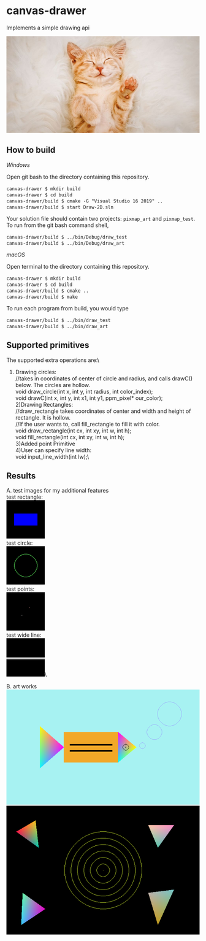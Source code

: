 # canvas-drawer

Implements a simple drawing api

![](https://github.com/JiangxueHan529/canvas-drawer/blob/main/images/cute-cat-photo.jpg)

## How to build

*Windows*

Open git bash to the directory containing this repository.

```
canvas-drawer $ mkdir build
canvas-drawer $ cd build
canvas-drawer/build $ cmake -G "Visual Studio 16 2019" ..
canvas-drawer/build $ start Draw-2D.sln
```

Your solution file should contain two projects: `pixmap_art` and `pixmap_test`.
To run from the git bash command shell, 

```
canvas-drawer/build $ ../bin/Debug/draw_test
canvas-drawer/build $ ../bin/Debug/draw_art
```

*macOS*

Open terminal to the directory containing this repository.

```
canvas-drawer $ mkdir build
canvas-drawer $ cd build
canvas-drawer/build $ cmake ..
canvas-drawer/build $ make
```

To run each program from build, you would type

```
canvas-drawer/build $ ../bin/draw_test
canvas-drawer/build $ ../bin/draw_art
```

## Supported primitives

The supported extra operations are:\
 1) Drawing circles: \
    //takes in coordinates of center of circle and radius, and calls drawC() below. The circles are hollow.\
    void draw_circle(int x, int y, int radius, int color_index);\
    void drawC(int x, int y, int x1, int y1, ppm_pixel* our_color);\
 2)Drawing Rectangles:\
     //draw_rectangle takes coordinates of center and width and height of rectangle. It is hollow.\
     //If the user wants to, call fill_rectangle to fill it with color.\
     void draw_rectangle(int cx, int xy, int w, int h);\
     void fill_rectangle(int cx, int xy, int w, int h);\
 3)Added point Primitive\
 4)User can specify line width:\
    void input_line_width(int lw);\
      

## Results

A. test images for my additional features \
test rectangle:\
![](https://github.com/JiangxueHan529/canvas-drawer/blob/main/images/test_rectangle.png)\
test circle:\
![](https://github.com/JiangxueHan529/canvas-drawer/blob/main/images/test_circle.png)\
test points:\
![](https://github.com/JiangxueHan529/canvas-drawer/blob/main/images/test_points.png)\
test wide line:\
![](https://github.com/JiangxueHan529/canvas-drawer/blob/main/images/horizontal-line-wide.png)\

B. art works\
![](https://github.com/JiangxueHan529/canvas-drawer/blob/main/images/my_art.png)\
![](https://github.com/JiangxueHan529/canvas-drawer/blob/main/images/my_art2.png)

